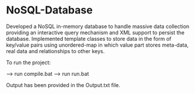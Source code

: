 # NoSQL-Database

Developed a NoSQL in-memory database to handle massive data collection providing an interactive query mechanism and XML support to persist the database. Implemented template classes to store data in the form of key/value pairs using unordered-map in which value part stores meta-data, real data and relationships to other keys.

To run the project:

--> run compile.bat
--> run run.bat

Output has been provided in the Output.txt file.
